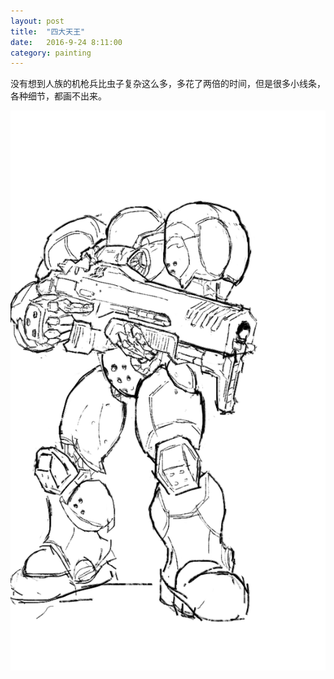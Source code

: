 ```yaml
---
layout: post
title:  "四大天王"
date:   2016-9-24 8:11:00
category: painting
---
```


没有想到人族的机枪兵比虫子复杂这么多，多花了两倍的时间，但是很多小线条，各种细节，都画不出来。

![机枪兵](https://github.com/Crazydogs/painting/blob/master/2016-9-24-%E6%9C%BA%E6%9E%AA.PNG?raw=true)


